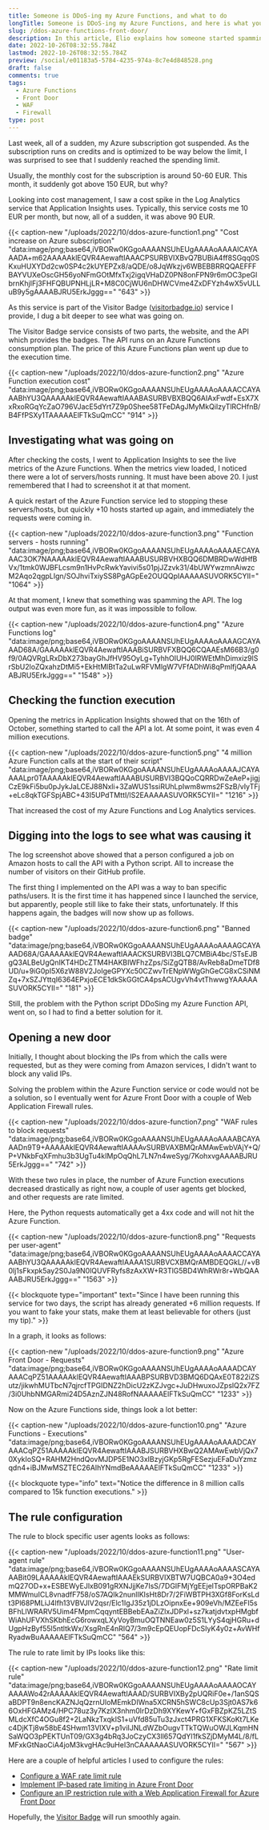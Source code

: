 ```yaml
---
title: Someone is DDoS-ing my Azure Functions, and what to do
longTitle: Someone is DDoS-ing my Azure Functions, and here is what you can do
slug: /ddos-azure-functions-front-door/
description: In this article, Elio explains how someone started spamming one of his Azure Functions to fake their statistics and what he did to overcome it.
date: 2022-10-26T08:32:55.784Z
lastmod: 2022-10-26T08:32:55.784Z
preview: /social/e01183a5-5784-4235-974a-8c7e4d848528.png
draft: false
comments: true
tags:
  - Azure Functions
  - Front Door
  - WAF
  - Firewall
type: post
---
```


Last week, all of a sudden, my Azure subscription got suspended. As the subscription runs on credits and is optimized to be way below the limit, I was surprised to see that I suddenly reached the spending limit.

Usually, the monthly cost for the subscription is around 50-60 EUR. This month, it suddenly got above 150 EUR, but why?

Looking into cost management, I saw a cost spike in the Log Analytics service that Application Insights uses. Typically, this service costs me 10 EUR per month, but now, all of a sudden, it was above 90 EUR.

{{< caption-new "/uploads/2022/10/ddos-azure-function1.png" "Cost increase on Azure subscription"  "data:image/png;base64,iVBORw0KGgoAAAANSUhEUgAAAAoAAAAICAYAAADA+m62AAAAAklEQVR4AewaftIAAACPSURBVIXBvQ7BUBiA4ff8SGqq0SKxuHUXYDd2cw0SP4c2kUYEPZx8/aQDE/o8JqWkzjv6WBEBBRRQQAEFFFBAYVUXeOscGH56yoNFmGOtMfxTxj2igqVHaDZ0PN8onFPN9r6mOC3peGlbrnKhjIFj3FHFQBUPNHLjLR+M8C0CjWU6nDHWCVme4ZxDFYzh4wX5vULLuB9y5gAAAABJRU5ErkJggg==" "643" >}}

As this service is part of the Visitor Badge ([visitorbadge.io](https://visitorbadge.io)) service I provide, I dug a bit deeper to see what was going on.

The Visitor Badge service consists of two parts, the website, and the API which provides the badges. The API runs on an Azure Functions consumption plan. The price of this Azure Functions plan went up due to the execution time.

{{< caption-new "/uploads/2022/10/ddos-azure-function2.png" "Azure Function execution cost"  "data:image/png;base64,iVBORw0KGgoAAAANSUhEUgAAAAoAAAACCAYAAABhYU3QAAAAAklEQVR4AewaftIAAABASURBVBXBQQ6AIAxFwdf+EsX7XxRxoRGqYcZaO796VJacE5dYrt7Z9p0Shee58TFeDAgJMyMkQiIzyTlRCHfnB/B4FfPSXy1TAAAAAElFTkSuQmCC" "914" >}}

## Investigating what was going on

After checking the costs, I went to Application Insights to see the live metrics of the Azure Functions. When the metrics view loaded, I noticed there were a lot of servers/hosts running. It must have been above 20. I just remembered that I had to screenshot it at that moment. 

A quick restart of the Azure Function service led to stopping these servers/hosts, but quickly +10 hosts started up again, and immediately the requests were coming in. 

{{< caption-new "/uploads/2022/10/ddos-azure-function3.png" "Function servers - hosts running"  "data:image/png;base64,iVBORw0KGgoAAAANSUhEUgAAAAoAAAAECAYAAAC3OK7NAAAAAklEQVR4AewaftIAAABUSURBVHXBQQ6DMBRDwWdHfBVx/1tmk0WJBFLcsm9n1HvPcRwkYavivi5s01pjJZzvk31/4bUWYwzmnAiwzcM2Aqo2qgpLIgn/SOJhviTxiySS8PgAGpEe2OUQQpIAAAAASUVORK5CYII=" "1064" >}}

At that moment, I knew that something was spamming the API. The log output was even more fun, as it was impossible to follow.

{{< caption-new "/uploads/2022/10/ddos-azure-function4.png" "Azure Functions log"  "data:image/png;base64,iVBORw0KGgoAAAANSUhEUgAAAAoAAAAGCAYAAAD68A/GAAAAAklEQVR4AewaftIAAABiSURBVFXBQQ6CQAAEsM66B3/g0f9/0AQVRgLRxDbX273bayGhJfHV95OyLg+TyhhOIUHJ0IRWEtMhDimxiz9lSrSbU2loZQxahzDtMi5+EkHtMlBtTa2uLwRFVMlgW7VFfADhWi8qPmlfjQAAAABJRU5ErkJggg==" "1548" >}}

## Checking the function execution

Opening the metrics in Application Insights showed that on the 16th of October, something started to call the API a lot. At some point, it was even 4 million executions.

{{< caption-new "/uploads/2022/10/ddos-azure-function5.png" "4 million Azure Function calls at the start of their script"  "data:image/png;base64,iVBORw0KGgoAAAANSUhEUgAAAAoAAAAJCAYAAAALpr0TAAAAAklEQVR4AewaftIAAABUSURBVI3BQQoCQRRDwZeAeP+jigjCzE9kFi5bu0pJykJaLCEJ88Nxli+3ZaWUS1ssiRUhLpIwm8wms2FSzB/vIyTFj+eLc8qkTGFSpjABC+43I5UPdTMttI/lS2EAAAAASUVORK5CYII=" "1216" >}}

That increased the cost of my Azure Functions and Log Analytics services.

## Digging into the logs to see what was causing it

The log screenshot above showed that a person configured a job on Amazon hosts to call the API with a Python script. All to increase the number of visitors on their GitHub profile.

The first thing I implemented on the API was a way to ban specific paths/users. It is the first time it has happened since I launched the service, but apparently, people still like to fake their stats, unfortunately. If this happens again, the badges will now show up as follows.

{{< caption-new "/uploads/2022/10/ddos-azure-function6.png" "Banned badge"  "data:image/png;base64,iVBORw0KGgoAAAANSUhEUgAAAAoAAAAGCAYAAAD68A/GAAAAAklEQVR4AewaftIAAACKSURBVI3BLQ7CMBiA4bc/STsEJBgQ3ALBeUgQnIKT4HDcZTM4HAKBIWFhzZps/SiZgQTB8/AvReb8aDmeTDf8UD/u+9iG0pI5X6zW88V2JoIgeGPYXc50CZwvTrENpWWgGhGeCG8xCSiNMZq+7xSZJYttqI6364EPxjoECE1dkSkGGtCA4psACUgvVh4vtThwwgYAAAAASUVORK5CYII=" "181" >}}

Still, the problem with the Python script DDoSing my Azure Function API, went on, so I had to find a better solution for it.

## Opening a new door

Initially, I thought about blocking the IPs from which the calls were requested, but as they were coming from Amazon services, I didn't want to block any valid IPs.

Solving the problem within the Azure Function service or code would not be a solution, so I eventually went for Azure Front Door with a couple of Web Application Firewall rules.

{{< caption-new "/uploads/2022/10/ddos-azure-function7.png" "WAF rules to block requests"  "data:image/png;base64,iVBORw0KGgoAAAANSUhEUgAAAAoAAAABCAYAAADn9T9+AAAAAklEQVR4AewaftIAAAAvSURBVAXBMQrAMAwEwbVAjY+Q/P+VNkbFqXFmhu3b3UgTu4kIMpOqQhL7LN7n4weSyg/7KohxvgAAAABJRU5ErkJggg==" "742" >}}

With these two rules in place, the number of Azure Function executions decreased drastically as right now, a couple of user agents get blocked, and other requests are rate limited.

Here, the Python requests automatically get a 4xx code and will not hit the Azure Function.

{{< caption-new "/uploads/2022/10/ddos-azure-function8.png" "Requests per user-agent"  "data:image/png;base64,iVBORw0KGgoAAAANSUhEUgAAAAoAAAACCAYAAABhYU3QAAAAAklEQVR4AewaftIAAAA1SURBVCXBMQrAMBDEQGkL//+vB0lj1sFkxpk5ay2S0Ja9N0lQUVFRyfs8zAxXW+R3TlG5BD4WhRWr8r+WbQAAAABJRU5ErkJggg==" "1563" >}}

{{< blockquote type="important" text="Since I have been running this service for two days, the script has already generated +6 million requests. If you want to fake your stats, make them at least believable for others (just my tip)." >}}

In a graph, it looks as follows:

{{< caption-new "/uploads/2022/10/ddos-azure-function9.png" "Azure Front Door - Requests"  "data:image/png;base64,iVBORw0KGgoAAAANSUhEUgAAAAoAAAADCAYAAACqPZ51AAAAAklEQVR4AewaftIAAABPSURBVD3BMQ6DQAxE0T822iZSutz/jikwhMUTbcN7qjrcfTPGIDNZ2hDicU2zKZJvgc+JuDHwuxoJZpslQ2x7FZ/3i0UhbNMGARmi24D5AznZJN48RofNAAAAAElFTkSuQmCC" "1233" >}}

Now on the Azure Functions side, things look a lot better:

{{< caption-new "/uploads/2022/10/ddos-azure-function10.png" "Azure Functions - Executions"  "data:image/png;base64,iVBORw0KGgoAAAANSUhEUgAAAAoAAAADCAYAAACqPZ51AAAAAklEQVR4AewaftIAAABJSURBVHXBwQ2AMAwEwbVjQx70XykIoSQ+RAHM2HndQovMJDP5E1NO3xIBzyjGKp5RgFESezjuEFaDuYzmzqdn4+iBJMwMSZTEC26AIhYNmdBeAAAAAElFTkSuQmCC" "1233" >}}

{{< blockquote type="info" text="Notice the difference in 8 million calls compared to 15k function executions." >}}

## The rule configuration

The rule to block specific user agents looks as follows:

{{< caption-new "/uploads/2022/10/ddos-azure-function11.png" "User-agent rule"  "data:image/png;base64,iVBORw0KGgoAAAANSUhEUgAAAAoAAAASCAYAAABit09LAAAAAklEQVR4AewaftIAAAEkSURBVIXBTW7UQBCA0a9+3O4edmQ27OD+x+ESBEWyEJlxB091gRXNJjjKe7IsS/7DGIFMjYgEEjelTspORPBaK2MMWmuICL8vnadfF758/oS7AQIk2nunlIKIsHt8Dr7/2FiWBTPH3XGf8ForKsLdt3Pl68PMLiJ4lfh13VBVJlV2qsr/Elc1IgJ35z1jDLzOipnxEe+909eVh/MZEeFI5sBFhLlWRARV5Uim4FMpmCqqyntEBBebEAaZiZlxJDPxl+sz7katjdvtxpHMgbfWiAhUFVXhSKbhEcG6rowxqLXyVoyBmuOQTNNEaw0z5S1LYyS4qjHGRu+dUgpHzByf55l5ntltkWx/XsgRnE4nRIQ7/3m9cEpQEUopFDcSIyK4y0z+AvWHfRyadwBuAAAAAElFTkSuQmCC" "564" >}}

The rule to rate limit by IPs looks like this:

{{< caption-new "/uploads/2022/10/ddos-azure-function12.png" "Rate limit rule"  "data:image/png;base64,iVBORw0KGgoAAAANSUhEUgAAAAoAAAAOCAYAAAAWo42rAAAAAklEQVR4AewaftIAAAD/SURBVIXBy2pUQRiF0e+/1anSQSaBDPT9n8encKAZNJqQzrnUloMEmkDIWna5XCRN5hSWC8cUp3Sjt0AS7k66OxHFGAMz4/HPC78uz3y7KzIX3nhm0lrDzDh9XYKewY+fGxFBZpKZ5LZtSMLdcXfC4OGu8f2+2LaNkzTxqkIS1+uVfd85uTu3zJxct4PRG1XFKSKoKt7LKec4DjKTj8w58bE4SHwm13VlXV+p1viIJNLdWZbOugvTTkTQWuOWJLKqmHNSaWQO3pPEKTUnT09/GX3g4bRq3JoCzyCX3ll657QdYl1fkSZjDMyM4L/8/fLMFxkGtNaoCiA4joM3kvgHAc9uHeI3nCAAAAAASUVORK5CYII=" "567" >}}

Here are a couple of helpful articles I used to configure the rules:

- [Configure a WAF rate limit rule](https://learn.microsoft.com/en-us/azure/web-application-firewall/afds/waf-front-door-rate-limit-configure)
- [Implement IP-based rate limiting in Azure Front Door](https://anjoiype.medium.com/implement-ip-based-rate-limiting-in-azure-front-door-79a518e6f02c)
- [Configure an IP restriction rule with a Web Application Firewall for Azure Front Door](https://learn.microsoft.com/en-us/azure/web-application-firewall/afds/waf-front-door-configure-ip-restriction)

Hopefully, the [Visitor Badge](https://visitorbadge.io) will run smoothly again.